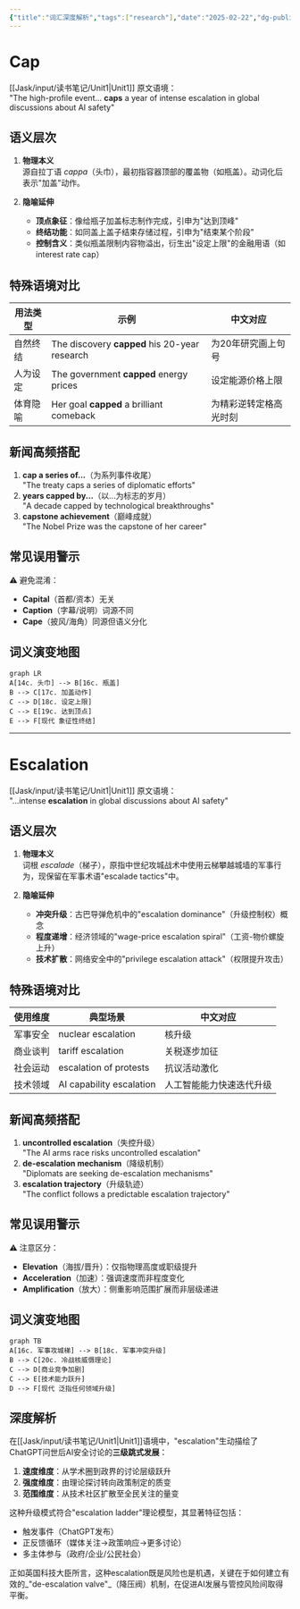 ```yaml
---
{"title":"词汇深度解析","tags":["research"],"date":"2025-02-22","dg-publish":true,"permalink":"/jask/input//","dgPassFrontmatter":true}
---
```


# Cap
[[Jask/input/读书笔记/Unit1\|Unit1]] 原文语境：  
"The high-profile event... **caps** a year of intense escalation in global discussions about AI safety"

## 语义层次
1. **物理本义**  
   源自拉丁语 _cappa_（头巾），最初指容器顶部的覆盖物（如瓶盖）。动词化后表示"加盖"动作。

2. **隐喻延伸**  
   - **顶点象征**：像给瓶子加盖标志制作完成，引申为"达到顶峰"
   - **终结功能**：如同盖上盖子结束存储过程，引申为"结束某个阶段"
   - **控制含义**：类似瓶盖限制内容物溢出，衍生出"设定上限"的金融用语（如 interest rate cap）

## 特殊语境对比
| 用法类型 | 示例                                            | 中文对应        |
| ---- | --------------------------------------------- | ----------- |
| 自然终结 | The discovery **capped** his 20-year research | 为20年研究画上句号  |
| 人为设定 | The government **capped** energy prices       | 设定能源价格上限    |
| 体育隐喻 | Her goal **capped** a brilliant comeback      | 为精彩逆转定格高光时刻 |

## 新闻高频搭配
1. **cap a series of...**（为系列事件收尾）  
   "The treaty caps a series of diplomatic efforts"
2. **years capped by...**（以...为标志的岁月）  
   "A decade capped by technological breakthroughs"
3. **capstone achievement**（巅峰成就）  
   "The Nobel Prize was the capstone of her career"

## 常见误用警示
⚠️ 避免混淆：
- **Capital**（首都/资本）无关  
- **Caption**（字幕/说明）词源不同  
- **Cape**（披风/海角）同源但语义分化

## 词义演变地图
```mermaid
graph LR
A[14c. 头巾] --> B[16c. 瓶盖]
B --> C[17c. 加盖动作]
C --> D[18c. 设定上限]
C --> E[19c. 达到顶点]
E --> F[现代 象征性终结]
```

---
# Escalation  
[[Jask/input/读书笔记/Unit1\|Unit1]] 原文语境：  
"...intense **escalation** in global discussions about AI safety"

## 语义层次
1. **物理本义**  
   词根 _escalade_（梯子），原指中世纪攻城战术中使用云梯攀越城墙的军事行为，现保留在军事术语"escalade tactics"中。

2. **隐喻延伸**  
   - **冲突升级**：古巴导弹危机中的"escalation dominance"（升级控制权）概念  
   - **程度递增**：经济领域的"wage-price escalation spiral"（工资-物价螺旋上升）  
   - **技术扩散**：网络安全中的"privilege escalation attack"（权限提升攻击）

## 特殊语境对比
| 使用维度 | 典型场景                      | 中文对应         |
| ---- | ------------------------- | ------------ |
| 军事安全 | nuclear escalation        | 核升级          |
| 商业谈判 | tariff escalation         | 关税逐步加征       |
| 社会运动 | escalation of protests    | 抗议活动激化       |
| 技术领域 | AI capability escalation  | 人工智能能力快速迭代升级 |

## 新闻高频搭配
1. **uncontrolled escalation**（失控升级）  
   "The AI arms race risks uncontrolled escalation"
2. **de-escalation mechanism**（降级机制）  
   "Diplomats are seeking de-escalation mechanisms"
3. **escalation trajectory**（升级轨迹）  
   "The conflict follows a predictable escalation trajectory"

## 常见误用警示
⚠️ 注意区分：
- **Elevation**（海拔/晋升）：仅指物理高度或职级提升  
- **Acceleration**（加速）：强调速度而非程度变化  
- **Amplification**（放大）：侧重影响范围扩展而非层级递进

## 词义演变地图
```mermaid
graph TB
A[16c. 军事攻城梯] --> B[18c. 军事冲突升级]
B --> C[20c. 冷战核威慑理论]
C --> D[商业竞争加剧]
C --> E[技术能力跃升]
D --> F[现代 泛指任何领域升级]
```

## 深度解析
在[[Jask/input/读书笔记/Unit1\|Unit1]]语境中，"escalation"生动描绘了ChatGPT问世后AI安全讨论的**三级跳式发展**：  
1. **速度维度**：从学术圈到政界的讨论层级跃升  
2. **强度维度**：由理论探讨转向政策制定的质变  
3. **范围维度**：从技术社区扩散至全民关注的量变

这种升级模式符合"escalation ladder"理论模型，其显著特征包括：  
- 触发事件（ChatGPT发布）  
- 正反馈循环（媒体关注→政策响应→更多讨论）  
- 多主体参与（政府/企业/公民社会）  

正如英国科技大臣所言，这种escalation既是风险也是机遇，关键在于如何建立有效的_"de-escalation valve"_（降压阀）机制，在促进AI发展与管控风险间取得平衡。